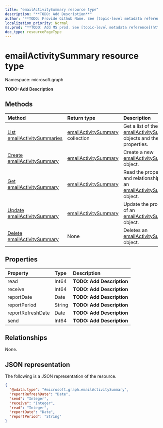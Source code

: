```yaml
---
title: "emailActivitySummary resource type"
description: "**TODO: Add Description**"
author: "**TODO: Provide Github Name. See [topic-level metadata reference](https://msgo.azurewebsites.net/add/document/guidelines/metadata.html#topic-level-metadata)**"
localization_priority: Normal
ms.prod: "**TODO: Add MS prod. See [topic-level metadata reference](https://msgo.azurewebsites.net/add/document/guidelines/metadata.html#topic-level-metadata)**"
doc_type: resourcePageType
---
```


# emailActivitySummary resource type

Namespace: microsoft.graph

**TODO: Add Description**

## Methods
|Method|Return type|Description|
|:---|:---|:---|
|[List emailActivitySummaries](../api/emailactivitysummary-list.md)|[emailActivitySummary](../resources/emailactivitysummary.md) collection|Get a list of the [emailActivitySummary](../resources/emailactivitysummary.md) objects and their properties.|
|[Create emailActivitySummary](../api/emailactivitysummary-create.md)|[emailActivitySummary](../resources/emailactivitysummary.md)|Create a new [emailActivitySummary](../resources/emailactivitysummary.md) object.|
|[Get emailActivitySummary](../api/emailactivitysummary-get.md)|[emailActivitySummary](../resources/emailactivitysummary.md)|Read the properties and relationships of an [emailActivitySummary](../resources/emailactivitysummary.md) object.|
|[Update emailActivitySummary](../api/emailactivitysummary-update.md)|[emailActivitySummary](../resources/emailactivitysummary.md)|Update the properties of an [emailActivitySummary](../resources/emailactivitysummary.md) object.|
|[Delete emailActivitySummary](../api/emailactivitysummary-delete.md)|None|Deletes an [emailActivitySummary](../resources/emailactivitysummary.md) object.|

## Properties
|Property|Type|Description|
|:---|:---|:---|
|read|Int64|**TODO: Add Description**|
|receive|Int64|**TODO: Add Description**|
|reportDate|Date|**TODO: Add Description**|
|reportPeriod|String|**TODO: Add Description**|
|reportRefreshDate|Date|**TODO: Add Description**|
|send|Int64|**TODO: Add Description**|

## Relationships
None.

## JSON representation
The following is a JSON representation of the resource.
<!-- {
  "blockType": "resource",
  "keyProperty": "id",
  "@odata.type": "microsoft.graph.emailActivitySummary",
  "baseType": "",
  "openType": false
}
-->
``` json
{
  "@odata.type": "#microsoft.graph.emailActivitySummary",
  "reportRefreshDate": "Date",
  "send": "Integer",
  "receive": "Integer",
  "read": "Integer",
  "reportDate": "Date",
  "reportPeriod": "String"
}
```


